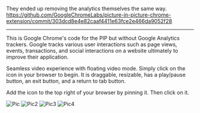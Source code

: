 They ended up removing the analytics themselves the same way. 
https://github.com/GoogleChromeLabs/picture-in-picture-chrome-extension/commit/303dcd8e4e82caaf4411e63fce2e466da9052f28

---
This is Google Chrome's code for the PIP but without Google Analytics trackers. Google tracks various user interactions such as page views, events, transactions, and social interactions on a website ultimately to improve their application.

Seamless video experience with floating video mode. Simply click on the icon in your browser to begin. It is draggable, resizable, has a play/pause button, an exit button, and a return to tab button. 

Add the icon to the top right of your browser by pinning it. Then click on it.

![Pic](https://github.com/jacobluanjohnston/Picture-in-Picture-Mode-Chrome-Extension/blob/master/howto/How%20To%201.png)
![Pic2](https://github.com/jacobluanjohnston/Picture-in-Picture-Mode-Chrome-Extension/blob/master/howto/How%20To%202.png)
![Pic3](https://github.com/jacobluanjohnston/Picture-in-Picture-Mode-for-Google-Chrome/blob/master/howto/How%20To%204.png)
![Pic4](https://github.com/jacobluanjohnston/Picture-in-Picture-Mode-Chrome-Extension/blob/master/howto/How%20To%203.png)
